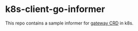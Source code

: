 # k8s-client-go-informer

This repo contains a sample informer for [gateway CRD](https://github.com/kubernetes-sigs/gateway-api/) in k8s.